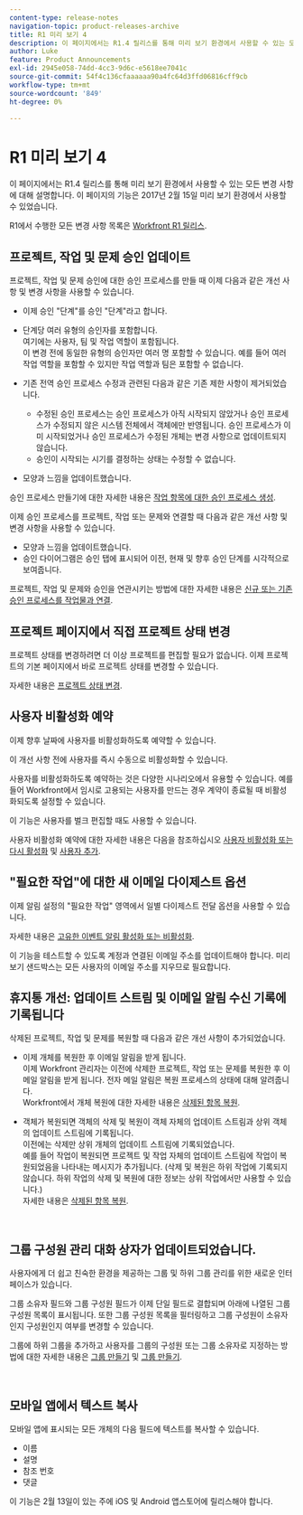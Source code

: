 ```yaml
---
content-type: release-notes
navigation-topic: product-releases-archive
title: R1 미리 보기 4
description: 이 페이지에서는 R1.4 릴리스를 통해 미리 보기 환경에서 사용할 수 있는 모든 변경 사항에 대해 설명합니다. 이 페이지의 기능은 2017년 2월 15일 미리 보기 환경에서 사용할 수 있었습니다.
author: Luke
feature: Product Announcements
exl-id: 2945e058-74dd-4cc3-9d6c-e5618ee7041c
source-git-commit: 54f4c136cfaaaaaa90a4fc64d3ffd06816cff9cb
workflow-type: tm+mt
source-wordcount: '849'
ht-degree: 0%

---
```


# R1 미리 보기 4

이 페이지에서는 R1.4 릴리스를 통해 미리 보기 환경에서 사용할 수 있는 모든 변경 사항에 대해 설명합니다. 이 페이지의 기능은 2017년 2월 15일 미리 보기 환경에서 사용할 수 있었습니다.

R1에서 수행한 모든 변경 사항 목록은 [Workfront R1 릴리스](../../../../product-announcements/product-releases/quarterly-release-archive/r1-release-activity/workfront-r1-release.md).

## 프로젝트, 작업 및 문제 승인 업데이트

프로젝트, 작업 및 문제 승인에 대한 승인 프로세스를 만들 때 이제 다음과 같은 개선 사항 및 변경 사항을 사용할 수 있습니다. 

* 이제 승인 &quot;단계&quot;를 승인 &quot;단계&quot;라고 합니다.
* 단계당 여러 유형의 승인자를 포함합니다.\
   여기에는 사용자, 팀 및 작업 역할이 포함됩니다.\
   이 변경 전에 동일한 유형의 승인자만 여러 명 포함할 수 있습니다. 예를 들어 여러 작업 역할을 포함할 수 있지만 작업 역할과 팀은 포함할 수 없습니다.

* 기존 전역 승인 프로세스 수정과 관련된 다음과 같은 기존 제한 사항이 제거되었습니다.

   * 수정된 승인 프로세스는 승인 프로세스가 아직 시작되지 않았거나 승인 프로세스가 수정되지 않은 시스템 전체에서 객체에만 반영됩니다. 승인 프로세스가 이미 시작되었거나 승인 프로세스가 수정된 개체는 변경 사항으로 업데이트되지 않습니다.
   * 승인이 시작되는 시기를 결정하는 상태는 수정할 수 없습니다.

* 모양과 느낌을 업데이트했습니다.

승인 프로세스 만들기에 대한 자세한 내용은 [작업 항목에 대한 승인 프로세스 생성](../../../../administration-and-setup/customize-workfront/configure-approval-milestone-processes/create-approval-processes.md).

이제 승인 프로세스를 프로젝트, 작업 또는 문제와 연결할 때 다음과 같은 개선 사항 및 변경 사항을 사용할 수 있습니다.

* 모양과 느낌을 업데이트했습니다.
* 승인 다이어그램은 승인 탭에 표시되어 이전, 현재 및 향후 승인 단계를 시각적으로 보여줍니다.

프로젝트, 작업 및 문제와 승인을 연관시키는 방법에 대한 자세한 내용은 [신규 또는 기존 승인 프로세스를 작업물과 연결](../../../../review-and-approve-work/manage-approvals/associate-approval-with-work.md).

## 프로젝트 페이지에서 직접 프로젝트 상태 변경

프로젝트 상태를 변경하려면 더 이상 프로젝트를 편집할 필요가 없습니다. 이제 프로젝트의 기본 페이지에서 바로 프로젝트 상태를 변경할 수 있습니다.

자세한 내용은 [프로젝트 상태 변경](../../../../manage-work/projects/manage-projects/change-project-status.md).

## 사용자 비활성화 예약

이제 향후 날짜에 사용자를 비활성화하도록 예약할 수 있습니다.

이 개선 사항 전에 사용자를 즉시 수동으로 비활성화할 수 있습니다.

사용자를 비활성화하도록 예약하는 것은 다양한 시나리오에서 유용할 수 있습니다. 예를 들어 Workfront에서 임시로 고용되는 사용자를 만드는 경우 계약이 종료될 때 비활성화되도록 설정할 수 있습니다.

이 기능은 사용자를 벌크 편집할 때도 사용할 수 있습니다. 

사용자 비활성화 예약에 대한 자세한 내용은 다음을 참조하십시오 [사용자 비활성화 또는 다시 활성화](../../../../administration-and-setup/add-users/create-and-manage-users/deactivate-a-user.md) 및 [사용자 추가](../../../../administration-and-setup/add-users/create-and-manage-users/add-users.md).

## &quot;필요한 작업&quot;에 대한 새 이메일 다이제스트 옵션

이제 알림 설정의 &quot;필요한 작업&quot; 영역에서 일별 다이제스트 전달 옵션을 사용할 수 있습니다.

자세한 내용은 [고유한 이벤트 알림 활성화 또는 비활성화](../../../../workfront-basics/using-notifications/activate-or-deactivate-your-own-event-notifications.md).

이 기능을 테스트할 수 있도록 계정과 연결된 이메일 주소를 업데이트해야 합니다. 미리 보기 샌드박스는 모든 사용자의 이메일 주소를 지우므로 필요합니다.

## 휴지통 개선: 업데이트 스트림 및 이메일 알림 수신 기록에 기록됩니다

삭제된 프로젝트, 작업 및 문제를 복원할 때 다음과 같은 개선 사항이 추가되었습니다.

* 이제 개체를 복원한 후 이메일 알림을 받게 됩니다.\
   이제 Workfront 관리자는 이전에 삭제한 프로젝트, 작업 또는 문제를 복원한 후 이메일 알림을 받게 됩니다. 전자 메일 알림은 복원 프로세스의 상태에 대해 알려줍니다.\
   Workfront에서 개체 복원에 대한 자세한 내용은 [삭제된 항목 복원](../../../../administration-and-setup/manage-workfront/manage-deleted-items/restore-deleted-items.md).

* 객체가 복원되면 객체의 삭제 및 복원이 객체 자체의 업데이트 스트림과 상위 객체의 업데이트 스트림에 기록됩니다.\
   이전에는 삭제만 상위 개체의 업데이트 스트림에 기록되었습니다.\
   예를 들어 작업이 복원되면 프로젝트 및 작업 자체의 업데이트 스트림에 작업이 복원되었음을 나타내는 메시지가 추가됩니다. (삭제 및 복원은 하위 작업에 기록되지 않습니다. 하위 작업의 삭제 및 복원에 대한 정보는 상위 작업에서만 사용할 수 있습니다.)\
   자세한 내용은 [삭제된 항목 복원](../../../../administration-and-setup/manage-workfront/manage-deleted-items/restore-deleted-items.md).

 

## 그룹 구성원 관리 대화 상자가 업데이트되었습니다.

사용자에게 더 쉽고 친숙한 환경을 제공하는 그룹 및 하위 그룹 관리를 위한 새로운 인터페이스가 있습니다.

그룹 소유자 필드와 그룹 구성원 필드가 이제 단일 필드로 결합되며 아래에 나열된 그룹 구성원 목록이 표시됩니다. 또한 그룹 구성원 목록을 필터링하고 그룹 구성원이 소유자인지 구성원인지 여부를 변경할 수 있습니다. 

그룹에 하위 그룹을 추가하고 사용자를 그룹의 구성원 또는 그룹 소유자로 지정하는 방법에 대한 자세한 내용은 [그룹 만들기](../../../../administration-and-setup/manage-groups/create-and-manage-groups/create-a-group.md) 및 [그룹 만들기](../../../../administration-and-setup/manage-groups/create-and-manage-groups/create-a-group.md). 

 

## 모바일 앱에서 텍스트 복사

모바일 앱에 표시되는 모든 개체의 다음 필드에 텍스트를 복사할 수 있습니다.

* 이름
* 설명
* 참조 번호
* 댓글

이 기능은 2월 13일이 있는 주에 iOS 및 Android 앱스토어에 릴리스해야 합니다.
